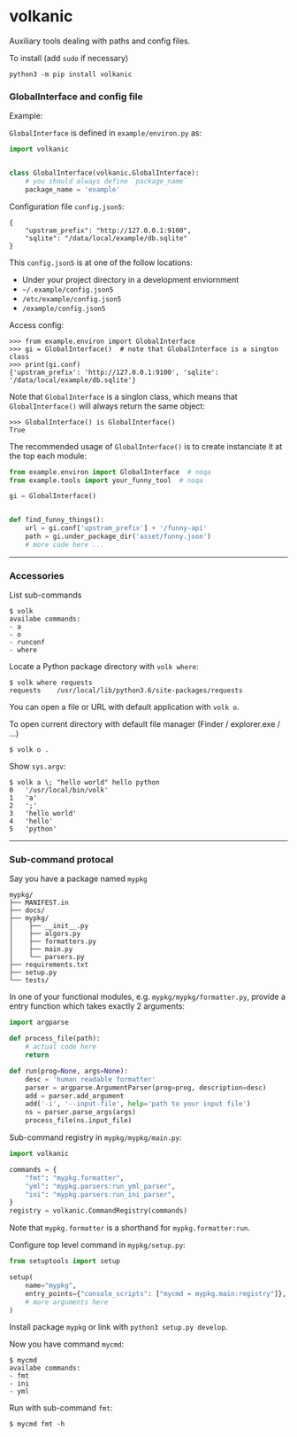 volkanic
========

Auxiliary tools dealing with paths and config files. 

To install (add `sudo` if necessary)

    python3 -m pip install volkanic


### GlobalInterface and config file

Example:

`GlobalInterface` is defined in `example/environ.py` as:

```python
import volkanic


class GlobalInterface(volkanic.GlobalInterface):
    # you should always define `package_name`
    package_name = 'example'
```

Configuration file `config.json5`:

```json5
{
    "upstram_prefix": "http://127.0.0.1:9100",
    "sqlite": "/data/local/example/db.sqlite"
}
```

This `config.json5` is at one of the follow locations:
- Under your project directory in a development enviornment
- `~/.example/config.json5`
- `/etc/example/config.json5`
- `/example/config.json5`

Access config:

```
>>> from example.environ import GlobalInterface 
>>> gi = GlobalInterface()  # note that GlobalInterface is a sington class
>>> print(gi.conf)
{'upstram_prefix': 'http://127.0.0.1:9100', 'sqlite': '/data/local/example/db.sqlite'}
```

Note that `GlobalInterface` is a singlon class, which means that 
`GlobalInterface()` will always return the same object:
```
>>> GlobalInterface() is GlobalInterface()
True
```

The recommended usage of `GlobalInterface()` is to create instanciate it 
at the top each module:

```python
from example.environ import GlobalInterface  # noqa
from example.tools import your_funny_tool  # noqa

gi = GlobalInterface()


def find_funny_things():
    url = gi.conf['upstram_prefix'] + '/funny-api'
    path = gi.under_package_dir('asset/funny.json')
    # more code here ...
```


-------------------------------------------------------------------------
### Accessories

List sub-commands

    $ volk
    availabe commands:
    - a
    - o
    - runconf
    - where

Locate a Python package directory with `volk where`:

    $ volk where requests
    requests	/usr/local/lib/python3.6/site-packages/requests


You can open a file or URL with default application with `volk o`.

To open current directory with default file manager (Finder / explorer.exe / ...)

    $ volk o .

Show `sys.argv`:

    $ volk a \; "hello world" hello python
    0	'/usr/local/bin/volk'
    1	'a'
    2	';'
    3	'hello world'
    4	'hello'
    5	'python'

-------------------------------------------------------------------------
### Sub-command protocal

Say you have a package named `mypkg`


    mypkg/
    ├── MANIFEST.in
    ├── docs/
    ├── mypkg/
    │    ├── __init__.py
    │    ├── algors.py
    │    ├── formatters.py
    │    ├── main.py
    │    └── parsers.py
    ├── requirements.txt
    ├── setup.py
    └── tests/


In one of your functional modules, e.g. `mypkg/mypkg/formatter.py`,
provide a entry function which takes exactly 2 arguments:


```python
import argparse

def process_file(path):
    # actual code here
    return

def run(prog=None, args=None):
    desc = 'human readable formatter'
    parser = argparse.ArgumentParser(prog=prog, description=desc)
    add = parser.add_argument
    add('-i', '--input-file', help='path to your input file')
    ns = parser.parse_args(args)
    process_file(ns.input_file)
```


Sub-command registry in `mypkg/mypkg/main.py`:


```python
import volkanic

commands = {
    "fmt": "mypkg.formatter",
    "yml": "mypkg.parsers:run_yml_parser",
    "ini": "mypkg.parsers:run_ini_parser",
}
registry = volkanic.CommandRegistry(commands)
```

Note that `mypkg.formatter` is a shorthand for `mypkg.formatter:run`.


Configure top level command in `mypkg/setup.py`:

```python
from setuptools import setup

setup(
    name="mypkg",
    entry_points={"console_scripts": ["mycmd = mypkg.main:registry"]},
    # more arguments here
)
```


Install package `mypkg` or link with `python3 setup.py develop`.

Now you have command `mycmd`:

    $ mycmd
    availabe commands:
    - fmt
    - ini
    - yml

Run with sub-command `fmt`:

    $ mycmd fmt -h


